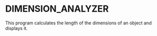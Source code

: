 # DIMENSION_ANALYZER
This program calculates the length of the dimensions of an object and displays it.
